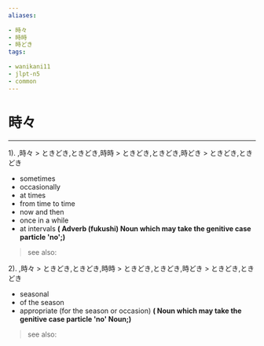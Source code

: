 ```yaml
---
aliases:
    
- 時々
- 時時
- 時どき
tags:
    
- wanikani11
- jlpt-n5
- common
---
```


# 時々
---
1).
,時々 > ときどき,ときどき,時時 > ときどき,ときどき,時どき > ときどき,ときどき

- sometimes
- occasionally
- at times
- from time to time
- now and then
- once in a while
- at intervals
**( Adverb (fukushi) Noun which may take the genitive case particle 'no';)**
> see also: 
            
2).
,時々 > ときどき,ときどき,時時 > ときどき,ときどき,時どき > ときどき,ときどき

- seasonal
- of the season
- appropriate (for the season or occasion)
**( Noun which may take the genitive case particle 'no' Noun;)**
> see also: 
            